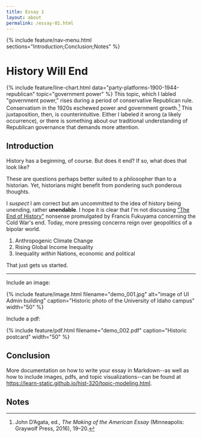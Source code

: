 ```yaml
---
title: Essay 1
layout: about
permalink: /essay-01.html
---
```


{% include feature/nav-menu.html sections="Introduction;Conclusion;Notes" %}

# History Will End

{% include feature/line-chart.html data="party-platforms-1900-1944-republican" topic="government power" %}
This topic, which I labled "government power," rises during a period of conservative Republican rule. Conservatism in the 1920s eschewed power and government growth.[^1] This juxtaposition, then, is counterintuitive. Either I labeled it wrong (a likely occurrence), or there is something about our traditional understanding of Republican governance that demands more attention. 

## Introduction

History has a beginning, of course. But does it end? If so, what does that look like? 

These are questions perhaps better suited to a philosopher than to a historian. Yet, historians might benefit from pondering such ponderous thoughts. 

I *suspect* I am correct but am uncommitted to the idea of history being unending, rather **unendable**. I hope it is clear that I'm not discussing ["The End of History"](https://www.jstor.org/stable/24027184) nonsense promulgated by Francis Fukuyama concerning the Cold War's end. Today, more pressing concerns reign over geopolitics of a bipolar world.

1. Anthropogenic Climate Change
2. Rising Global Income Inequality
3. Inequality *within* Nations, economic and political

That just gets us started.

----

Include an image:

{% include feature/image.html filename="demo_001.jpg" alt="image of UI Admin building" caption="Historic photo of the University of Idaho campus" width="50" %}

Include a pdf:

{% include feature/pdf.html filename="demo_002.pdf" caption="Historic postcard" width="50" %}

## Conclusion

More documentation on how to write your essay in Markdown--as well as how to include images, pdfs, and topic visualizations--can be found at <https://learn-static.github.io/hist-320/topic-modeling.html>.

## Notes

[^1]: John D’Agata, ed., *The Making of the American Essay* (Minneapolis: Graywolf Press, 2016), 19–20.
